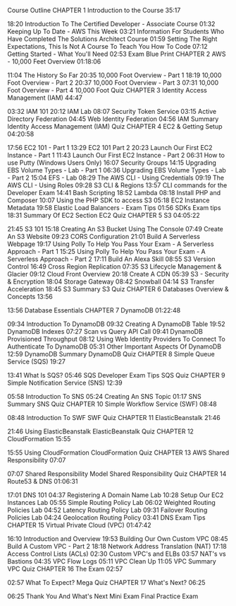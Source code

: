 Course Outline
CHAPTER 1
Introduction to the Course 35:17

18:20
Introduction To The Certified Developer - Associate Course
01:32
Keeping Up To Date - AWS This Week
03:21
Information For Students Who Have Completed The Solutions Architect Course
01:59
Setting The Right Expectations, This Is Not A Course To Teach You How To Code
07:12
Getting Started - What You'll Need
02:53
Exam Blue Print
CHAPTER 2
AWS - 10,000 Feet Overview 01:18:06

11:04
The History So Far
20:35
10,000 Foot Overview - Part 1
18:19
10,000 Foot Overview - Part 2
20:37
10,000 Foot Overview - Part 3
07:31
10,000 Foot Overview - Part 4
10,000 Foot Quiz
CHAPTER 3
Identity Access Management (IAM) 44:47

03:32
IAM 101
20:12
IAM Lab
08:07
Security Token Service
03:15
Active Directory Federation
04:45
Web Identity Federation
04:56
IAM Summary
Identity Access Management (IAM) Quiz
CHAPTER 4
EC2 & Getting Setup 04:20:58

17:56
EC2 101 - Part 1
13:29
EC2 101 Part 2
20:23
Launch Our First EC2 Instance - Part 1
11:43
Launch Our First EC2 Instance - Part 2
06:31
How to use Putty (Windows Users Only)
16:07
Security Groups
14:15
Upgrading EBS Volume Types - Lab - Part 1
06:36
Upgrading EBS Volume Types - Lab - Part 2
15:04
EFS - Lab
08:29
The AWS CLI - Using Credentials
09:19
The AWS CLI - Using Roles
09:28
S3 CLI & Regions
13:57
CLI commands for the Developer Exam
14:41
Bash Scripting
18:52
Lambda
08:18
Install PHP and Composer
10:07
Using the PHP SDK to access S3
05:18
EC2 Instance Metadata
19:58
Elastic Load Balancers - Exam Tips
01:56
SDKs Exam tips
18:31
Summary Of EC2 Section
EC2 Quiz
CHAPTER 5
S3 04:05:22

21:45
S3 101
15:18
Creating An S3 Bucket Using The Console
07:49
Create An S3 Website
09:23
CORS Configuration
21:01
Build A Serverless Webpage
19:17
Using Polly To Help You Pass Your Exam - A Serverless Approach - Part 1
15:25
Using Polly To Help You Pass Your Exam - A Serverless Approach - Part 2
17:11
Build An Alexa Skill
08:55
S3 Version Control
16:49
Cross Region Replication
07:35
S3 Lifecycle Management & Glacier
09:12
Cloud Front Overview
20:18
Create A CDN
05:39
S3 - Security & Encryption
18:04
Storage Gateway
08:42
Snowball
04:14
S3 Transfer Acceleration
18:45
S3 Summary
S3 Quiz
CHAPTER 6
Databases Overview & Concepts 13:56

13:56
Database Essentials
CHAPTER 7
DynamoDB 01:22:48

09:34
Introduction To DynamoDB
09:32
Creating A DynamoDB Table
19:52
DynamoDB Indexes
07:27
Scan vs Query API Call
09:41
DynamoDB Provisioned Throughput
08:12
Using Web Identity Providers To Connect To Authenticate To DynamoDB
05:31
Other Important Aspects Of DynamoDB
12:59
DynamoDB Summary
DynamoDB Quiz
CHAPTER 8
Simple Queue Service (SQS) 19:27

13:41
What Is SQS?
05:46
SQS Developer Exam Tips
SQS Quiz
CHAPTER 9
Simple Notification Service (SNS) 12:39

05:58
Introduction To SNS
05:24
Creating An SNS Topic
01:17
SNS Summary
SNS Quiz
CHAPTER 10
Simple Workflow Service (SWF) 08:48

08:48
Introduction To SWF
SWF Quiz
CHAPTER 11
ElasticBeanstalk 21:46

21:46
Using ElasticBeanstalk
ElasticBeanstalk Quiz
CHAPTER 12
CloudFormation 15:55

15:55
Using CloudFormation
CloudFormation Quiz
CHAPTER 13
AWS Shared Responsibility 07:07

07:07
Shared Responsibility Model
Shared Responsibility Quiz
CHAPTER 14
Route53 & DNS 01:06:31

17:01
DNS 101
04:37
Registering A Domain Name Lab
10:28
Setup Our EC2 Instances Lab
05:55
Simple Routing Policy Lab
06:02
Weighted Routing Policies Lab
04:52
Latency Routing Policy Lab
09:31
Failover Routing Policies Lab
04:24
Geolocation Routing Policy
03:41
DNS Exam Tips
CHAPTER 15
Virtual Private Cloud (VPC) 01:47:42

16:10
Introduction and Overview
19:53
Building Our Own Custom VPC
08:45
Build A Custom VPC - Part 2
18:18
Network Address Translation (NAT)
17:18
Access Control Lists (ACLs)
02:30
Custom VPC's and ELBs
03:57
NAT's vs Bastions
04:35
VPC Flow Logs
05:11
VPC Clean Up
11:05
VPC Summary
VPC Quiz
CHAPTER 16
The Exam 02:57

02:57
What To Expect?
Mega Quiz
CHAPTER 17
What's Next? 06:25

06:25
Thank You And What's Next
Mini Exam
Final Practice Exam
